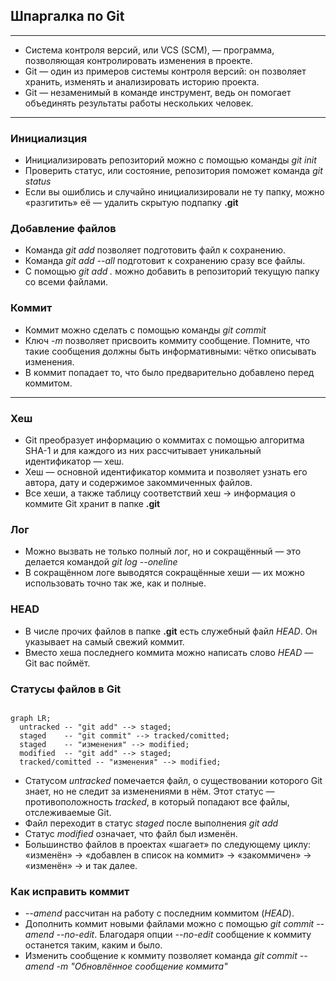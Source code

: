 ## Шпаргалка по Git

---

* Система контроля версий, или VCS (SCM), — программа, позволяющая контролировать изменения в проекте.
* Git — один из примеров системы контроля версий: он позволяет хранить, изменять и анализировать историю проекта.
* Git — незаменимый в команде инструмент, ведь он помогает объединять результаты работы нескольких человек.

---

### Инициализция

* Инициализировать репозиторий можно с помощью команды _git init_
* Проверить статус, или состояние, репозитория поможет команда _git status_
* Если вы ошиблись и случайно инициализировали не ту папку, можно «разгитить» её — удалить скрытую подпапку **.git**

### Добавление файлов

* Команда _git add_ позволяет подготовить файл к сохранению.
* Команда _git add --all_ подготовит к сохранению сразу все файлы.
* С помощью _git add ._ можно добавить в репозиторий текущую папку со всеми файлами.

### Коммит

* Коммит можно сделать с помощью команды _git commit_
* Ключ _-m_ позволяет присвоить коммиту сообщение. Помните, что такие сообщения должны быть информативными: чётко описывать изменения.
* В коммит попадает то, что было предварительно добавлено перед коммитом.

---

### Хеш

* Git преобразует информацию о коммитах с помощью алгоритма SHA-1 и для каждого из них рассчитывает уникальный идентификатор — хеш.
* Хеш — основной идентификатор коммита и позволяет узнать его автора, дату и содержимое закоммиченных файлов.
* Все хеши, а также таблицу соответствий хеш → информация о коммите Git хранит в папке **.git**

### Лог

* Можно вызвать не только полный лог, но и сокращённый — это делается командой _git log --oneline_
* В сокращённом логе выводятся сокращённые хеши — их можно использовать точно так же, как и полные.

### HEAD

* В числе прочих файлов в папке **.git** есть служебный файл _HEAD_. Он указывает на самый свежий коммит.
* Вместо хеша последнего коммита можно написать слово _HEAD_ — Git вас поймёт.

### Статусы файлов в Git

```mermaid

graph LR;
  untracked -- "git add" --> staged;
  staged    -- "git commit" --> tracked/comitted;
  staged    -- "изменения" --> modified;
  modified  -- "git add" --> staged;
  tracked/comitted -- "изменения" --> modified;

``` 

* Статусом _untracked_ помечается файл, о существовании которого Git знает, но не следит за изменениями в нём. Этот статус — противоположность _tracked_, в который попадают все файлы, отслеживаемые Git.
* Файл переходит в статус _staged_ после выполнения _git add_
* Статус _modified_ означает, что файл был изменён.
* Большинство файлов в проектах «шагает» по следующему циклу: «изменён» → «добавлен в список на коммит» → «закоммичен» → «изменён» → и так далее.

### Как исправить коммит

* _--amend_ рассчитан на работу с последним коммитом (_HEAD_).
* Дополнить коммит новыми файлами можно с помощью _git commit --amend --no-edit_. Благодаря опции _--no-edit_ сообщение к коммиту останется таким, каким и было.
* Изменить сообщение к коммиту позволяет команда _git commit --amend -m "Обновлённое сообщение коммита"_